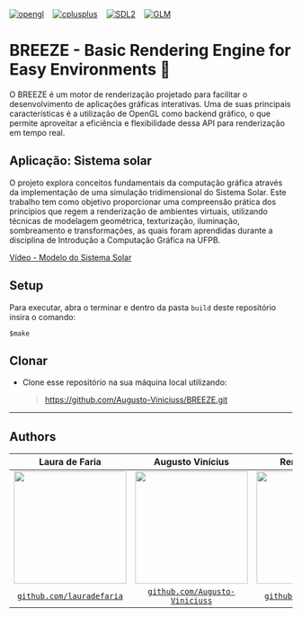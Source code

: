 <div width="100%" style="display: flex; gap: 16px;">
<a href='https://www.opengl.org/' target="_blank"><img alt='opengl' src='https://img.shields.io/badge/OpenGL-100000?style=for-the-badge&logo=GLM&logoColor=white&labelColor=5586A4&color=5586A4'/></a>
  <a href='https://pt.wikipedia.org/wiki/C%2B%2B' target="_blank"><img alt='cplusplus' src='https://img.shields.io/badge/C++-100000?style=for-the-badge&logo=GLM&logoColor=white&labelColor=00599C&color=00599C'/></a>
  <a href='https://www.libsdl.org/' target="_blank"><img alt='SDL2' src='https://img.shields.io/badge/SDL-100000?style=for-the-badge&logo=SDL&logoColor=white&labelColor=00599C&color=18112F'/></a>
  <a href='https://www.opengl.org/sdk/libs/GLM/' target="_blank"><img alt='GLM' src='https://img.shields.io/badge/GLM-100000?style=for-the-badge&logo=GLM&logoColor=white&labelColor=00599C&color=FF8F17'/></a>
</div>

# BREEZE - Basic Rendering Engine for Easy Environments 🚀

O BREEZE é um motor de renderização projetado para facilitar o desenvolvimento de aplicações gráficas interativas. Uma de suas principais características é a utilização de OpenGL como backend gráfico, o que permite aproveitar a eficiência e flexibilidade dessa API para renderização em tempo real. 

## Aplicação: Sistema solar
O projeto explora conceitos fundamentais da computação gráfica através da implementação de uma simulação tridimensional do Sistema Solar. Este trabalho tem como objetivo proporcionar uma compreensão prática dos princípios que regem a renderização de ambientes virtuais, utilizando técnicas de modelagem geométrica, texturização, iluminação, sombreamento e transformações, as quais foram aprendidas durante a disciplina de Introdução a Computação Gráfica na UFPB. 

[Vídeo - Modelo do Sistema Solar](https://drive.google.com/file/d/1VbXCY1fLaxEMVVpWQ3ETnqg24Ns61qK0/view?usp=drive_link)

## Setup

Para executar, abra o terminar e dentro da pasta `build` deste repositório insira o comando:
```shell
$make
```

## Clonar 

- Clone esse repositório na sua máquina local utilizando:
    > https://github.com/Augusto-Viniciuss/BREEZE.git

---
## Authors

| **Laura de Faria** |  **Augusto Vinícius**      | Renata Avelino | 
|:-----------------------------------------------------------------------------------------:|:-----------------------------------------------------------------------------------------:|:---------------------------------------------------------------------------------------:|
|                   <img src="https://avatars.githubusercontent.com/u/45434515?v=4" width="200px"> </img>                            |                   <img src="https://avatars.githubusercontent.com/u/85197045?v=4" width="200px"> </img>                            |               <img src="https://avatars.githubusercontent.com/u/89587707?v=4" width="200px"> </img>                          |
|               <a href="http://github.com/lauradefaria" target="_blank">`github.com/lauradefaria`</a>      |               <a href="http://github.com/Augusto-Viniciuss" target="_blank">`github.com/Augusto-Viniciuss`</a>      |  <a href="https://github.com/Renataavln" target="_blank">`github.com/Renataavln`</a>  |

